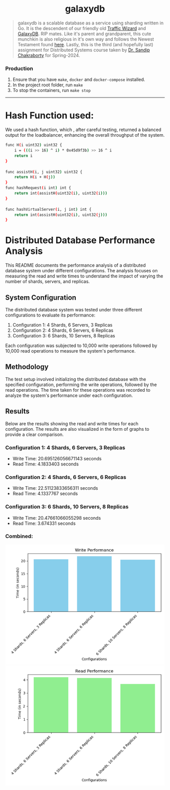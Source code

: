 # <div align="center">galaxydb</div>

> galaxydb is a scalable database as a service using sharding written in Go. It is the descendent of our friendly old [Traffic Wizard](https://github.com/chirag-ghosh/traffic-wizard) and [GalaxyDB](https://github.com/Sarita-Singh/galaxyDB). RIP mates. Like it's parent and grandparent, this cute munchkin is also religious in it's own way and follows the Newest Testament found [here](bible_newest_testament.pdf). Lastly, this is the third (and hopefully last) assignment for Distributed Systems course taken by [Dr. Sandip Chakraborty](https://cse.iitkgp.ac.in/~sandipc/) for Spring-2024.

### Production

1. Ensure that you have `make`, `docker` and `docker-compose` installed.
2. In the project root folder, run `make`
3. To stop the containers, run `make stop`

---

# Hash Function used:

We used a hash function, which , after careful testing, returned a balanced output for the loadbalancer, enhancing the overall throughput of the system.

```bash
func H(i uint32) uint32 {
	i = (((i >> 16) ^ i) * 0x45d9f3b) >> 16 ^ i
	return i
}

func assistH(i, j uint32) uint32 {
	return H(i + H(j))
}
func hashRequest(i int) int {
	return int(assistH(uint32(i), uint32(i)))
}

func hashVirtualServer(i, j int) int {
	return int(assistH(uint32(i), uint32(j)))
}
```

# Distributed Database Performance Analysis

This README documents the performance analysis of a distributed database system under different configurations. The analysis focuses on measuring the read and write times to understand the impact of varying the number of shards, servers, and replicas.

## System Configuration

The distributed database system was tested under three different configurations to evaluate its performance:

1. Configuration 1: 4 Shards, 6 Servers, 3 Replicas
2. Configuration 2: 4 Shards, 6 Servers, 6 Replicas
3. Configuration 3: 6 Shards, 10 Servers, 8 Replicas

Each configuration was subjected to 10,000 write operations followed by 10,000 read operations to measure the system's performance.

## Methodology

The test setup involved initializing the distributed database with the specified configuration, performing the write operations, followed by the read operations. The time taken for these operations was recorded to analyze the system's performance under each configuration.

## Results

Below are the results showing the read and write times for each configuration. The results are also visualized in the form of graphs to provide a clear comparison.

### Configuration 1: 4 Shards, 6 Servers, 3 Replicas

- Write Time: 20.695126056671143 seconds
- Read Time:  4.1833403 seconds


### Configuration 2: 4 Shards, 6 Servers, 6 Replicas

- Write Time: 22.51123833656311 seconds
- Read Time: 4.1337767 seconds


### Configuration 3: 6 Shards, 10 Servers, 8 Replicas

- Write Time: 20.47661066055298 seconds
- Read Time: 3.674331 seconds



### Combined:

![Write Performance for Configuration 3](testing/images/writeFinal.png)
![Read Performance for Configuration 3](testing/images/readFinal.png)
